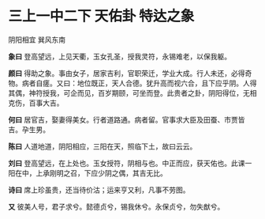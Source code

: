 # 三上一中二下 天佑卦 特达之象

阴阳相宜 巽风东南

**象曰** 登高望远，上见天衢，玉女孔圣，授我灵符，永锡难老，以保我躯。

**颜曰** 得助之象。事由女子，居家吉利，官职荣迁，学业大成。行人未还，必得奇物。病者自瘥。又曰：地位既正，天人合德。犹升高而视六合，且下应乎阴。人得其偶，神符授我，可企而见，百岁期颐，可坐而登。此贵者之卦，阴阳得位，无相克伤，百事大吉。

**何曰** 居官吉，娶妻得美女。行者道路通。病者留。官事求大臣及田蚕、市贾皆吉。孕生男。

**陈曰** 人道地道，阴阳相应，三阳在天，照临下土，故曰云云。

**刘曰** 登高望远，在上处也。玉女授符，阴相与也。中正而应，获天佑也。此课一阳在中，上承刚明之召，下应少阴之偶，其吉无比。

**诗曰** 席上珍虽贵，还当待价沽；运来亨又利，凡事不劳图。

**又** 彼美人号，君子求兮。懿德贞兮，锡我休兮。永保贞兮，勿失猷兮。
